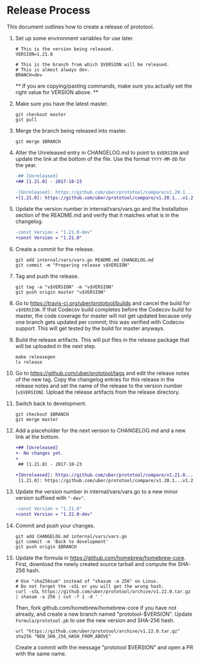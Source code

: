 Release Process
===============

This document outlines how to create a release of prototool.

1.  Set up some environment variables for use later.

    ```
    # This is the version being released.
    VERSION=1.21.0

    # This is the branch from which $VERSION will be released.
    # This is almost always dev.
    BRANCH=dev
    ```

    ** If you are copying/pasting commands, make sure you actually set the right value for VERSION above. **

2.  Make sure you have the latest master.

    ```
    git checkout master
    git pull
    ```

3.  Merge the branch being released into master.

    ```
    git merge $BRANCH
    ```

4.  Alter the Unreleased entry in CHANGELOG.md to point to `$VERSION` and
    update the link at the bottom of the file. Use the format `YYYY-MM-DD` for
    the year.

    ```diff
    -## [Unreleased]
    +## [1.21.0] - 2017-10-23
    ```

    ```diff
    -[Unreleased]: https://github.com/uber/prototool/compare/v1.20.1...HEAD
    +[1.21.0]: https://github.com/uber/prototool/compare/v1.20.1...v1.21.0
    ```


5.  Update the version number in internal/vars/vars.go and the Installation
    section of the README.md and verify that it matches what is in the changelog.

    ```diff
    -const Version = "1.21.0-dev"
    +const Version = "1.21.0"
    ```

6.  Create a commit for the release.

    ```
    git add internal/vars/vars.go README.md CHANGELOG.md
    git commit -m "Preparing release v$VERSION"
    ```

7.  Tag and push the release.

    ```
    git tag -a "v$VERSION" -m "v$VERSION"
    git push origin master "v$VERSION"
    ```

8.  Go to <https://travis-ci.org/uber/prototool/builds> and cancel the
    build for `v$VERSION`.  If that Codecov build completes before the Codecov
    build for master, the code coverage for master will not get updated because
    only one branch gets updated per commit; this was verified with Codecov
    support. This will get tested by the build for master anyways.

9.  Build the release artifacts. This will put files in the release package
    that will be uploaded in the next step.

    ```
    make releasegen
    ls release
    ```

10. Go to <https://github.com/uber/prototool/tags> and edit the release notes
    of the new tag.  Copy the changelog entries for this release in the
    release notes and set the name of the release to the version number
    (`v$VERSION`). Upload the release artifacts from the release directory.

11. Switch back to development.

    ```
    git checkout $BRANCH
    git merge master
    ```

12. Add a placeholder for the next version to CHANGELOG.md and a new link at
    the bottom.

    ```diff
    +## [Unreleased]
    +- No changes yet.
    +
     ## [1.21.0] - 2017-10-23
    ```

    ```diff
    +[Unreleased]: https://github.com/uber/prototool/compare/v1.21.0...HEAD
     [1.21.0]: https://github.com/uber/prototool/compare/v1.20.1...v1.21.0
    ```

13. Update the version number in internal/vars/vars.go to a new minor version
    suffixed with `"-dev"`.

    ```diff
    -const Version = "1.21.0"
    +const Version = "1.22.0-dev"
    ```

14. Commit and push your changes.

    ```
    git add CHANGELOG.md internal/vars/vars.go
    git commit -m 'Back to development'
    git push origin $BRANCH
    ```

15. Update the formula in https://github.com/homebrew/homebrew-core. First, download
    the newly created source tarball and compute the SHA-256 hash.

    ```
    # Use "sha256sum" instead of "shasum -a 256" on Linux.
    # Do not forget the -sSL or you will get the wrong hash.
    curl -sSL https://github.com/uber/prototool/archive/v1.22.0.tar.gz | shasum -a 256 | cut -f 1 -d ' '
    ```

    Then, fork github.com/homebrew/homebrew-core if you have not already, and create
    a new branch named "prototool-$VERSION". Update `Formula/prototool.pb` to use
    the new version and SHA-256 hash.

    ```
    url "https://github.com/uber/prototool/archive/v1.22.0.tar.gz"
    sha256 "NEW_SHA_256_HASH_FROM_ABOVE"
    ```

    Create a commit with the message "prototool $VERSION" and open a PR with the same name.
